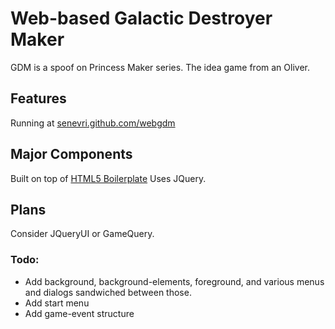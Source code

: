 # Web-based Galactic Destroyer Maker

GDM is a spoof on Princess Maker series. 
The idea game from an Oliver.
## Features
Running at [senevri.github.com/webgdm](http://senevri.github.com/webgdm/)


## Major Components
Built on top of [HTML5 Boilerplate](http://html5boilerplate.com)
Uses JQuery.

## Plans
Consider JQueryUI or GameQuery.

### Todo: 
 * Add background, background-elements, foreground, and various menus and dialogs sandwiched between those. 
 * Add start menu
 * Add game-event structure

